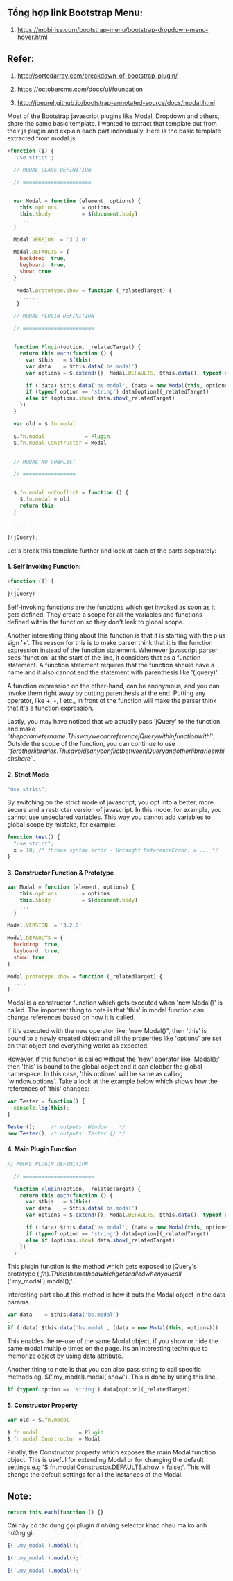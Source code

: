 ## Tổng hợp link Bootstrap Menu:

1. https://mobirise.com/bootstrap-menu/bootstrap-dropdown-menu-hover.html

## Refer:

1. http://sortedarray.com/breakdown-of-bootstrap-plugin/

2. https://octobercms.com/docs/ui/foundation

3. http://jbeurel.github.io/bootstrap-annotated-source/docs/modal.html

Most of the Bootstrap javascript plugins like Modal, Dropdown and others, share the same basic template. I wanted to extract that template out from their js plugin and explain each part individually. Here is the basic template extracted from modal.js.

```javascript
+function ($) {
  'use strict';

  // MODAL CLASS DEFINITION

  // ======================


  var Modal = function (element, options) {
    this.options        = options
    this.$body          = $(document.body)
    ...
  }

  Modal.VERSION  = '3.2.0'

  Modal.DEFAULTS = {
    backdrop: true,
    keyboard: true,
    show: true
  }

   Modal.prototype.show = function (_relatedTarget) {
     ....
   }

  // MODAL PLUGIN DEFINITION

  // =======================


  function Plugin(option, _relatedTarget) {
    return this.each(function () {
      var $this   = $(this)
      var data    = $this.data('bs.modal')
      var options = $.extend({}, Modal.DEFAULTS, $this.data(), typeof option == 'object' &amp;&amp; option)

      if (!data) $this.data('bs.modal', (data = new Modal(this, options)))
      if (typeof option == 'string') data[option](_relatedTarget)
      else if (options.show) data.show(_relatedTarget)
    })
  }

  var old = $.fn.modal

  $.fn.modal             = Plugin
  $.fn.modal.Constructor = Modal


  // MODAL NO CONFLICT

  // =================


  $.fn.modal.noConflict = function () {
    $.fn.modal = old
    return this
  }

  ....

}(jQuery);
```

Let's break this template further and look at each of the parts separately:

####  1. Self Invoking Function:


```javascript
+function ($) {
 ...
}(jQuery)
```

Self-invoking functions are the functions which get invoked as soon as it gets defined. They create a scope for all the variables and functions defined within the function so they don't leak to global scope.

Another interesting thing about this function is that it is starting with the plus sign '+'.  The reason for this is to make parser think that it is the function expression instead of the function statement. Whenever javascript parser sees 'function' at the start of the line, it considers that as a function statement. A function statement requires that the function should have a name and it also cannot end the statement with parenthesis like '(jquery)'.

A function expression on the other-hand, can be anonymous, and you can invoke them right away by putting parenthesis at the end. Putting any operator, like +, -, ! etc., in front of the function will make the parser think that it's a function expression.

Lastly, you may have noticed that we actually pass 'jQuery' to the function and make '$' the parameter name. This way we can reference jQuery within function with '$'. Outside the scope of the function, you can continue to use '$' for other libraries. This avoids any conflict between jQuery and other libraries which share '$'.

#### 2. Strict Mode

```javascript
"use strict";
```

By switching on the strict mode of javascript, you opt into a better, more secure and a restricter version of javascript. In this mode, for example, you cannot use undeclared variables.  This way you cannot add variables to global scope by mistake, for example:

```javascript
function test() {
  "use strict";
  x = 10; /* throws syntax error - Uncaught ReferenceError: x ... */
}
```

#### 3. Constructor Function & Prototype

```javascript
var Modal = function (element, options) {
    this.options        = options
    this.$body          = $(document.body)
    ...
  }

Modal.VERSION  = '3.2.0'

Modal.DEFAULTS = {
  backdrop: true,
  keyboard: true,
  show: true
}

Modal.prototype.show = function (_relatedTarget) {
  ....
}
```

Modal is a constructor function which gets executed when 'new Modal()' is called. The important thing to note is that 'this' in modal function can change references based on how it is called.

If it's executed with the new operator like, 'new Modal()", then 'this' is bound to a newly created object and all the properties like 'options' are set on that object and everything works as expected.

However, if this function is called without the 'new' operator like 'Modal();' then 'this' is bound to the global object and it can clobber the global namespace. In this case, 'this.options' will be same as calling 'window.options'. Take a look at the example below which shows how the references of 'this' changes:

```javascript
var Tester = function() {
  console.log(this);
}

Tester();     /* outputs: Window    */
new Tester(); /* outputs: Tester {} */
```

#### 4. Main Plugin Function

```javascript
// MODAL PLUGIN DEFINITION

  // =======================

  function Plugin(option, _relatedTarget) {
    return this.each(function () {
      var $this   = $(this)
      var data    = $this.data('bs.modal')
      var options = $.extend({}, Modal.DEFAULTS, $this.data(), typeof option == 'object' &amp;&amp; option)

      if (!data) $this.data('bs.modal', (data = new Modal(this, options)))
      if (typeof option == 'string') data[option](_relatedTarget)
      else if (options.show) data.show(_relatedTarget)
    })
  }
```

This plugin function is the method which gets exposed to jQuery's prototype ($.fn). This is the method which gets called when you call '$('.my_modal').modal();'.

Interesting part about this method is how it puts the Modal object in the data params.

```javascript
var data    = $this.data('bs.modal')
...
if (!data) $this.data('bs.modal', (data = new Modal(this, options)))
```

This enables the re-use of the same Modal object, if you show or hide the same modal multiple times on the page. Its an interesting technique to memorize object by using  data attribute.

Another thing to note is that you can also pass string to call specific methods eg. $('.my_modal).modal('show'). This is done by using this line.

```javascript
if (typeof option == 'string') data[option](_relatedTarget)
```

#### 5. Constructor Property

```javascript
var old = $.fn.modal

$.fn.modal             = Plugin
$.fn.modal.Constructor = Modal
```

Finally, the Constructor property which exposes the main Modal function object. This is useful for extending Modal or for changing the default settings e.g '$.fn.modal.Constructor.DEFAULTS.show = false;'. This will change the default settings for all the instances of the Modal.
## Note:

```javascript
return this.each(function () {}
```

Cái này có tác dụng gọi plugin ở những selector khác nhau mà ko ảnh hưởng gì.

```javascript
$('.my_modal').modal();'
```

```javascript
$('.my_modal').modal();'
```

```javascript
$('.my_modal').modal();'
```
